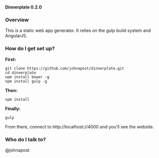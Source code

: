 **Dinnerplate 0.2.0**

### Overview ###

This is a static web app generator. It relies on the gulp build system and AngularJS.

### How do I get set up? ###

**First:**

    git clone https://github.com/johnapost/dinnerplate.git
    cd dinnerplate
    npm install bower -g
    npm install gulp -g

**Then:**

    npm install

**Finally:**

    gulp

From there, connect to http://localhost://4000 and you'll see the website.

### Who do I talk to? ###

@johnapost
